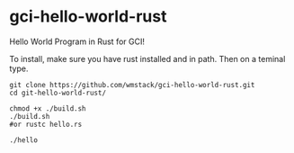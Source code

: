# gci-hello-world-rust
Hello World Program in Rust for GCI!


To install, make sure you have rust installed and in path. Then on a teminal type.
```
git clone https://github.com/wmstack/gci-hello-world-rust.git
cd git-hello-world-rust/

chmod +x ./build.sh
./build.sh
#or rustc hello.rs

./hello
```

